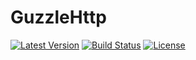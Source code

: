 GuzzleHttp
======
[![Latest Version](https://img.shields.io/github/release/heyanlong/guzzle-ext.svg?style=flat-square)](https://github.com/heyanlong/guzzle-ext/releases)
[![Build Status](https://api.travis-ci.org/heyanlong/guzzle-ext.svg)](https://travis-ci.org/heyanlong/guzzle-ext)
[![License](https://img.shields.io/badge/license-mit-blue.svg)](LICENSE)
